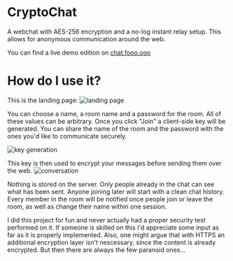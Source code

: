 # CryptoChat
A webchat with AES-256 encryption and a no-log instant relay setup. This allows for anonymous communication around the web.

You can find a live demo edition on [chat.fooo.ooo](https://chat.fooo.ooo)

# How do I use it?

This is the landing page:
![landing page](https://dl.dropboxusercontent.com/s/xt1bglcfjilqvwq/chrome_2019-11-26_19-52-09.png)

You can choose a name, a room name and a password for the room. All of these values can be arbitrary.
Once you click "Join" a client-side key will be generated. You can share the name of the room and the password with the ones you'd like to communicate securely.

![key generation](https://dl.dropboxusercontent.com/s/cifkf02w93eyo5b/chrome_2019-11-26_19-56-30.png)

This key is then used to encrypt your messages before sending them over the web.
![conversation](https://dl.dropboxusercontent.com/s/h3n1jxt0tri5kw3/chrome_2019-11-26_20-02-04.png)

Nothing is stored on the server.
Only people already in the chat can see what has been sent.
Anyone joining later will start with a clean chat history.
Every member in the room will be notified once people join or leave the room, as well as change their name within one session.

I did this project for fun and never actually had a proper security test performed on it. If someone is skilled on this I'd appreciate some input as far as it is properly implemented. Also, one might argue that with HTTPS an additional encryption layer isn't nescessary, since the content is already encrypted. But then there are always the few paranoid ones...
